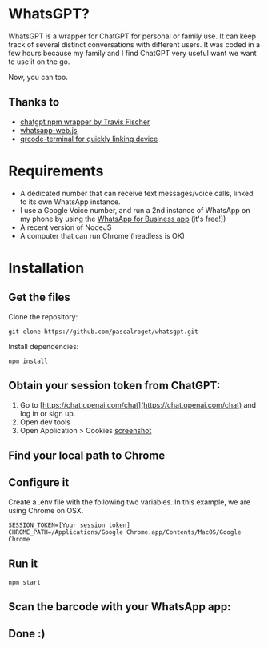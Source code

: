 # WhatsGPT?

WhatsGPT is a wrapper for ChatGPT for personal or family use.
It can keep track of several distinct conversations with different users.
It was coded in a few hours because my family and I find ChatGPT very useful want we want to use it on the go.

Now, you can too.

## Thanks to

- [chatgpt npm wrapper by Travis Fischer](https://github.com/transitive-bullshit/chatgpt-api)
- [whatsapp-web.js](https://wwebjs.dev/guide/)
- [qrcode-terminal for quickly linking device](https://www.npmjs.com/package/qrcode-terminal)

# Requirements

- A dedicated number that can receive text messages/voice calls, linked to its own WhatsApp instance.
- I use a Google Voice number, and run a 2nd instance of WhatsApp on my phone by using the [WhatsApp for Business app](https://business.whatsapp.com/) (it's free!])
- A recent version of NodeJS
- A computer that can run Chrome (headless is OK)

# Installation

## Get the files

Clone the repository:

```console
git clone https://github.com/pascalroget/whatsgpt.git
```

Install dependencies:

```console
npm install
```

## Obtain your session token from ChatGPT:

1. Go to [https://chat.openai.com/chat](https://chat.openai.com/chat) and log in or sign up.
2. Open dev tools
3. Open Application > Cookies
   [screenshot](https://raw.githubusercontent.com/transitive-bullshit/chatgpt-api/HEAD/media/session-token.png)

## Find your local path to Chrome

## Configure it

Create a .env file with the following two variables. In this example, we are using Chrome on OSX.

```console
SESSION_TOKEN=[Your session token]
CHROME_PATH=/Applications/Google Chrome.app/Contents/MacOS/Google Chrome
```

## Run it

```console
npm start
```

## Scan the barcode with your WhatsApp app:

## Done :)
